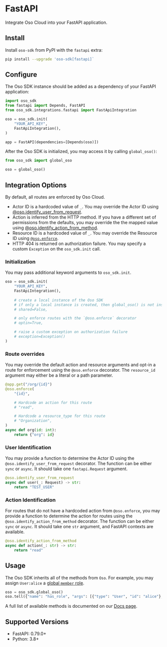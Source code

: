 # FastAPI

Integrate Oso Cloud into your FastAPI application.

## Install

Install `oso-sdk` from PyPI with the `fastapi` extra:
```bash
pip install --upgrade 'oso-sdk[fastapi]`
```

## Configure

The Oso SDK instance should be added as a dependency of your FastAPI application:

```python
import oso_sdk
from fastapi import Depends, FastAPI
from oso_sdk.integrations.fastapi import FastApiIntegration

oso = oso_sdk.init(
    "YOUR_API_KEY",
    FastApiIntegration(),
)

app = FastAPI(dependencies=[Depends(oso)])
```

After the Oso SDK is initialized, you may access it by calling `global_oso()`:

```python
from oso_sdk import global_oso

oso = global_oso()
```

## Integration Options

By default, all routes are enforced by Oso Cloud.
- Actor ID is a hardcoded value of `_`. You may override the Actor ID using [@oso.identify_user_from_request](#user-identification).
- Action is inferred from the HTTP method. If you have a different set of permissions from the defaults, you may override the the mapped value using [@oso.identify_action_from_method](#action-identification).
- Resource ID is a hardcoded value of `_`. You may override the Resource ID using [`@oso.enforce`](#route-overrides).
- HTTP 404 is returned on authorization failure. You may specify a custom `Exception` on the `oso_sdk.init` call.

### Initialization

You may pass additional keyword arguments to `oso_sdk.init`.

```python
oso = oso_sdk.init(
    "YOUR_API_KEY",
    FastApiIntegration(),
    
    # create a local instance of the Oso SDK
    # if only a local instance is created, then global_oso() is not instantiated
    # shared=False,

    # only enforce routes with the `@oso.enforce` decorator
    # optin=True,

    # raise a custom exception on authorization failure
    # exception=Exception()
)
```

### Route overrides

You may override the default action and resource arguments and opt-in a route for enforcement using the `@oso.enforce` decorator. The `resource_id` argument may either be a literal or a path parameter.

```python
@app.get("/org/{id}")
@oso.enforce(
    "{id}",

    # Hardcode an action for this route
    # "read",

    # Hardcode a resource_type for this route
    # "Organization",
)
async def org(id: int):
    return {"org": id}
```


### User Identification

You may provide a function to determine the Actor ID using the `@oso.identify_user_from_request` decorator. The function can be either `sync` or `async`. It should take one `fastapi.Request` argument.

```python
@oso.identify_user_from_request
async def user(_: Request) -> str:
    return "TEST_USER"
```

### Action Identification

For routes that do not have a hardcoded action from `@oso.enforce`, you may provide a function to determine the action for routes using the `@oso.identify_action_from_method` decorator. The function can be either `sync` or `async`. It should take one `str` argument, and FastAPI contexts are available.

```python
@oso.identify_action_from_method
async def action(_: str) -> str:
    return "read"
```

## Usage

The Oso SDK inherits all of the methods from `Oso`. For example, you may assign `User:alice` a [global `member` role](https://www.osohq.com/docs/guides/model-your-apps-authz#global-roles).

```python
oso = oso_sdk.global_oso()
oso.tell({"name": "has_role", "args": [{"type": "User", "id": "alice"}, "member"]})
```

A full list of available methods is documented on our [Docs page](https://www.osohq.com/docs/reference/client-apis/python).

## Supported Versions

- FastAPI: 0.79.0+
- Python: 3.8+